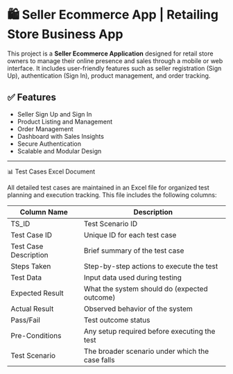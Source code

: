 # 🛍️ Seller Ecommerce App | Retailing Store Business App

This project is a **Seller Ecommerce Application** designed for retail store owners to manage their online presence and sales through a mobile or web interface. 
It includes user-friendly features such as seller registration (Sign Up), authentication (Sign In), product management, and order tracking.

## ✅ Features

- Seller Sign Up and Sign In
- Product Listing and Management
- Order Management
- Dashboard with Sales Insights
- Secure Authentication
- Scalable and Modular Design

---
📊 Test Cases Excel Document

All detailed test cases are maintained in an Excel file for organized test planning and execution tracking. This file includes the following columns:

| Column Name          | Description                                  |
|----------------------|----------------------------------------------|
| TS_ID                | Test Scenario ID                             |
| Test Case ID         | Unique ID for each test case                 |
| Test Case Description| Brief summary of the test case               |
| Steps Taken          | Step-by-step actions to execute the test     |
| Test Data            | Input data used during testing               |
| Expected Result      | What the system should do (expected outcome) |
| Actual Result        | Observed behavior of the system              |
| Pass/Fail            | Test outcome status                          |
| Pre-Conditions       | Any setup required before executing the test |
| Test Scenario        | The broader scenario under which the case falls |

